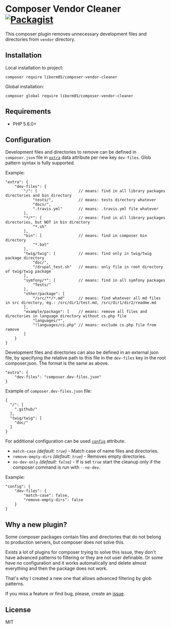 # Composer Vendor Cleaner [![Packagist](https://img.shields.io/packagist/v/liborm85/composer-vendor-cleaner.svg)](https://packagist.org/packages/liborm85/composer-vendor-cleaner)

This composer plugin removes unnecessary development files and directories from `vendor` directory.

## Installation

Local installation to project:
```
composer require liborm85/composer-vendor-cleaner
```

Global installation:
```
composer global require liborm85/composer-vendor-cleaner
```

## Requirements

- PHP 5.6.0+

## Configuration

Development files and directories to remove can be defined in `composer.json` file
in [`extra`](https://getcomposer.org/doc/04-schema.md#extra) data attribute per new key `dev-files`.
Glob pattern syntax is fully supported.

Example:
```
"extra": {
    "dev-files": {
        "/": [                  // means: find in all library packages directories and bin directory
            "tests/",           // means: tests directory whatever
            "docs/",
            ".travis.yml"       // means: .travis.yml file whatever
        ],
        "*/*": [                // means: find in all library packages directories, but NOT in bin directory
            "*.sh"
        ],
        "bin": [                // means: find in composer bin directory
            "*.bat"
        ],
        "twig/twig": [          // means: find only in twig/twig package directory
            "doc/",
            "/drupal_test.sh"   // means: only file in root directory of twig/twig package
        ],
        "symfony/*": [          // means: find in all symfony packages
            "Tests/"
        ],
        "other/package": [
            "/src/**/*.md"      // means: find whatever all md files in src directory, eg.: /src/dir1/test.md, /src/dir1/dir2/readme.md
        ],
        "example/package": [    // means: remove all files and directories in language directory without cs.php file
            "languages/*",
            "!languages/cs.php" // means: exclude cs.php file from remove
        ]
    }
}
```

Development files and directories can also be defined in an external json file, by specifying the relative path to
this file in the `dev-files` key in the root composer.json. The format is the same as above.
```
"extra": {
    "dev-files": "composer.dev-files.json"
}
```

Example of `composer.dev-files.json` file:
```
{
  "/": [
    ".github/"
  ],
  "twig/twig": [
    "doc/"
  ]
}
```

For additional configuration can be used [`config`](https://getcomposer.org/doc/04-schema.md#config) attribute.

- `match-case` _(default: `true`)_ - Match case of name files and directories.
- `remove-empty-dirs` _(default: `true`)_ - Removes empty directories.
- `no-dev-only` _(default: `false`)_ - If is set `true` start the cleanup only if the composer command is run with `--no-dev`.

Example:
```
"config": {
    "dev-files": {
        "match-case": false,
        "remove-empty-dirs": false
    }
}
```

## Why a new plugin?

Some composer packages contain files and directories that do not belong to production servers, but composer
does not solve this.

Exists a lot of plugins for composer trying to solve this issue, they don't have advanced patterns to filtering
or they are not user definable. Or some have no configuration and it works automatically and delete almost everything
and then the package does not work.

That's why I created a new one that allows advanced filtering by glob patterns.

If you miss a feature or find bug, please, create an [issue](https://github.com/liborm85/composer-vendor-cleaner/issues).

## License

MIT
